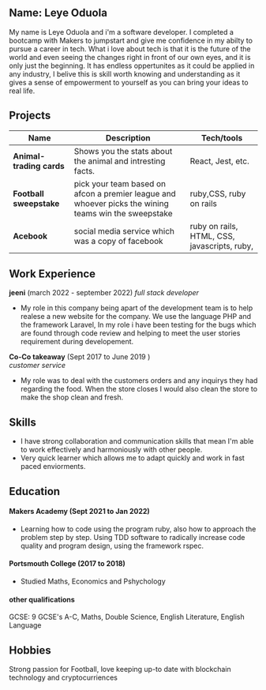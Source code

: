 ## Name: Leye Oduola

My name is Leye Oduola and i'm a software developer. I completed a bootcamp with Makers to jumpstart and give me confidence in my abilty to pursue a career in tech. What i love about tech is that it is the future of the world and even seeing the changes right in front of our own eyes, and it is only just the beginning. It has endless oppertunites as it could be applied in any industry, I belive this is skill worth knowing and understanding as it gives a sense of empowerment to yourself as you can bring your ideas to real life. 

## Projects

| Name                         |                            Description                                      | Tech/tools        |
| ---------------------------- |       ----------------------------------------------------------            | ----------------- |
| **Animal-trading cards**     | Shows you the stats about the animal and intresting facts.| React, Jest, etc. |HTML, CSS
| **Football sweepstake**      |  pick your team based on afcon a premier league and whoever picks the wining teams win the sweepstake | ruby,CSS, ruby on rails
| **Acebook**                  | social media service which was a copy of facebook         | ruby on rails, HTML, CSS, javascripts, ruby,

## Work Experience

**jeeni** (march 2022 - september 2022)
_full stack developer_

- My role in this company being apart of the development team is to help realese a new website for the company. We use the language PHP and the framework Laravel, In my role i have been testing for the bugs which are found through code review and helping to meet the user stories requirement during developement.

**Co-Co takeaway** (Sept 2017 to June 2019 )  
_customer service_

- My role was to deal with the customers orders and any inquirys they had regarding the food. When the store closes I would also clean the store to make the shop clean and fresh.

## Skills

- I have strong collaboration and communication skills that mean I'm able to work effectively and harmoniously with other people.
- Very quick learner which allows me to adapt quickly and work in fast paced enviorments.

## Education

#### Makers Academy (Sept 2021 to Jan 2022)
- Learning how to code using the program ruby, also how to approach the problem step by step. Using TDD software to radically increase code quality and program design, using the framework rspec.
#### Portsmouth College (2017 to 2018)

- Studied Maths, Economics and Pshychology 

#### other qualifications
GCSE: 9 GCSE's A-C, Maths, Double Science, English Literature, English Language
## Hobbies
Strong passion for Football, love keeping up-to date with blockchain technology and cryptocurriences
